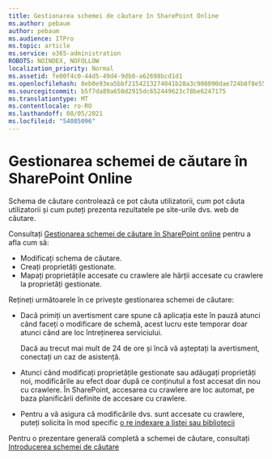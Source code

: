 ```yaml
---
title: Gestionarea schemei de căutare în SharePoint Online
ms.author: pebaum
author: pebaum
ms.audience: ITPro
ms.topic: article
ms.service: o365-administration
ROBOTS: NOINDEX, NOFOLLOW
localization_priority: Normal
ms.assetid: fe00f4c0-44d5-49d4-9db0-a62698bcd1d1
ms.openlocfilehash: 8eb0e93ea5bbf2154213274041b28a3c908090dae724b8f8e55fa2fb05f16d86
ms.sourcegitcommit: b5f7da89a650d2915dc652449623c78be6247175
ms.translationtype: MT
ms.contentlocale: ro-RO
ms.lasthandoff: 08/05/2021
ms.locfileid: "54085096"
---
```

# <a name="manage-search-schema-in-sharepoint-online"></a>Gestionarea schemei de căutare în SharePoint Online

Schema de căutare controlează ce pot căuta utilizatorii, cum pot căuta utilizatorii și cum puteți prezenta rezultatele pe site-urile dvs. web de căutare. 

Consultați [Gestionarea schemei de căutare în SharePoint online](https://docs.microsoft.com/sharepoint/manage-search-schema) pentru a afla cum să: 
- Modificați schema de căutare.
- Creați proprietăți gestionate.
- Mapați proprietățile accesate cu crawlere ale hărții accesate cu crawlere la proprietăți gestionate.

Rețineți următoarele în ce privește gestionarea schemei de căutare:

- Dacă primiți un avertisment  care spune că aplicația este în pauză atunci când faceți o modificare de schemă, acest lucru este temporar doar atunci când are loc întreținerea serviciului. 

    Dacă au trecut mai mult de 24 de ore și încă vă așteptați la avertisment, conectați un caz de asistență.
- Atunci când modificați proprietățile gestionate sau adăugați proprietăți noi, modificările au efect doar după ce conținutul a fost accesat din nou cu crawlere. În SharePoint, accesarea cu crawlere are loc automat, pe baza planificării definite de accesare cu crawlere.
- Pentru a vă asigura că modificările dvs. sunt accesate cu crawlere, puteți solicita în mod specific [o re indexare a listei sau bibliotecii](https://docs.microsoft.com/sharepoint/manage-search-schema#request-re-indexing-of-a-document-library-or-list) 

Pentru o prezentare generală completă a schemei de căutare, consultați [Introducerea schemei de căutare](https://blogs.technet.microsoft.com/tothesharepoint/2012/11/25/introducing-search-schema-for-sharepoint-2013/) 


